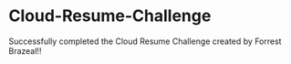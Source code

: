 # Cloud-Resume-Challenge

Successfully completed the Cloud Resume Challenge created by Forrest Brazeal!!

